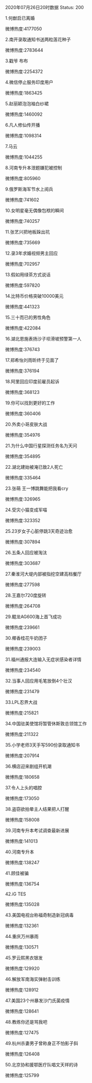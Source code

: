 2020年07月26日20时数据
Status: 200

1.何猷启已离婚

微博热度:4177050

2.南开录取通知书送两粒莲花种子

微博热度:2783644

3.戳爷 布布

微博热度:2254372

4.微信停止服务印度用户

微博热度:1863425

5.赵丽颖泡泡袖白纱裙

微博热度:1460092

6.凡人修仙传开播

微博热度:1098314

7.马云

微博热度:1044255

8.河南专升本泄题嫌犯被控制

微博热度:805960

9.俄罗斯海军节水上阅兵

微博热度:741602

10.女明星毫无偶像包袱的瞬间

微博热度:740257

11.张艺兴把地板跺出坑

微博热度:735669

12.录3年求婚视频男主回应

微博热度:702957

13.假如用绿茶方式说话

微博热度:597820

14.比特币价格突破10000美元

微博热度:441323

15.三十而已的男性角色

微博热度:422084

16.湖北恩施表扬沙子坝滑坡预警第一人

微博热度:376743

17.郑希怡刘雨昕终于见面了

微博热度:376194

18.阿里回应印度前雇员起诉

微博热度:368123

19.你可以找到更好的工作

微博热度:360406

20.外卖小哥皮肤大战

微博热度:354976

21.为什么中国行星探测任务名为天问

微博热度:354895

22.湖北建始被淹已致2人死亡

微博热度:335464

23.张萌 王一博跳舞能把我看cry

微博热度:326965

24.受灾小猫变成军喵

微博热度:323352

25.23岁女子心脏停跳3天奇迹治愈

微博热度:307894

26.五条人回应被淘汰

微博热度:303687

27.秦淮河大堤内部被指挖空建高档餐厅

微博热度:277598

28.王嘉尔720度旋转

微博热度:264708

29.鲲龙AG600海上首飞成功

微博热度:239661

30.椰香桂花牛奶团子

微博热度:239003

31.福州通报大连输入无症状感染者详情

微博热度:234540

32.当事人回应用毛笔放倒4个壮汉

微博热度:231479

33.LPL忍界大战

微博热度:215821

34.中国驻美使馆将暂管休斯敦总领馆工作

微博热度:211322

35.小学老师3天手写590份录取通知书

微博热度:207914

36.横店迎来剧组开机潮

微博热度:180658

37.令人上头的唱腔

微博热度:173050

38.盗窃欲拍晕主人结果把人打醒

微博热度:158008

39.河南专升本考试调查最新进展

微博热度:141013

40.河南专升本

微博热度:138247

41.顾佳被骗

微博热度:136754

42.iG TES

微博热度:135028

43.美国电视台称福奇制造新冠病毒

微博热度:132361

44.重庆万州暴雨

微博热度:130571

45.罗云熙黑衣银发

微博热度:129920

46.解放军南海实弹射击训练

微博热度:128912

47.美国23个州暴发沙门氏菌疫情

微博热度:128641

48.教练你还是骂我吧

微博热度:127475

49.杭州杀妻男子曾称身正不怕影子斜

微博热度:126408

50.北京协和援鄂医疗队唱文天祥的诗

微博热度:125799

